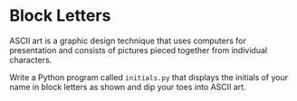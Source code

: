 # Block Letters

ASCII art is a graphic design technique that uses computers for presentation and consists of pictures pieced together from individual characters.

Write a Python program called `initials.py` that displays the initials of your name in block letters as shown and dip your toes into ASCII art.

